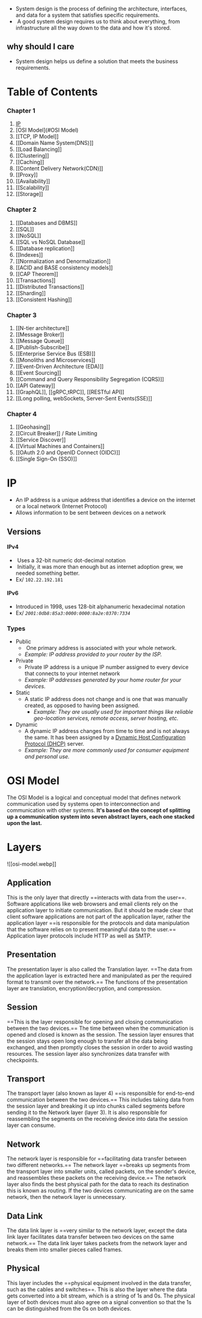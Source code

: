 * System design is the process of defining the architecture, interfaces, and data for a system that satisfies specific requirements.
*  A good system design requires us to think about everything, from infrastructure all the way down to the data and how it's stored.
## why should I care
* System design helps us define a solution that meets the business requirements.
# Table of Contents 
### Chapter 1
1) [IP](#IP)
2) [OSI Model](#OSI Model)
3) [[TCP, IP Model]]
4) [[Domain Name System(DNS)]]
5) [[Load Balancing]]
6) [[Clustering]]
7) [[Caching]]
8) [[Content Delivery Network(CDN)]]
9) [[Proxy]]
10) [[Availability]]
11) [[Scalability]]
12) [[Storage]]
### Chapter 2
1) [[Databases and DBMS]]
2) [[SQL]]
3) [[NoSQL]]
4) [[SQL vs NoSQL Database]]
5) [[Database replication]]
6) [[Indexes]]
7) [[Normalization and Denormalization]]
8) [[ACID and BASE consistency models]]
9) [[CAP Theorem]]
10) [[Transactions]]
11) [[Distributed Transactions]]
12) [[Sharding]]
13) [[Consistent Hashing]]
### Chapter 3
1) [[N-tier architecture]] 
2) [[Message Broker]]
3) [[Message Queue]]
4) [[Publish-Subscribe]] 
5) [[Enterprise Service Bus (ESB)]]
6) [[Monoliths and Microservices]]
7) [[Event-Driven Architecture (EDA)]]
8) [[Event Sourcing]]
9) [[Command and Query Responsibility Segregation (CQRS)]]
10) [[API Gateway]]
11) [[GraphQL]], [[gRPC,tRPC]], [[RESTful API]]
12) [[Long polling, webSockets, Server-Sent Events(SSE)]]
### Chapter 4
1) [[Geohasing]]
2) [[Circuit Breaker]] / Rate Limiting 
1) [[Service Discover]]
2) [[Virtual Machines and Containers]]
3) [[OAuth 2.0 and OpenID Connect (OIDC)]]
4) [[Single Sign-On (SSO)]]


# IP
* An IP address is a unique address that identifies a device on the internet or a local network (Internet Protocol) 
* Allows information to be sent between devices on a network
## Versions
#### IPv4
*  Uses a 32-bit numeric dot-decimal notation
*  Initially, it was more than enough but as internet adoption grew, we needed something better.
* Ex/ `102.22.192.181`
#### IPv6
* Introduced in 1998, uses 128-bit alphanumeric hexadecimal notation
* Ex/ _`2001:0db8:85a3:0000:0000:8a2e:0370:7334`_
### Types
* Public 
	*  One primary address is associated with your whole network.
	* _Example: IP address provided to your router by the ISP._
* Private 
	* Private IP address is a unique IP number assigned to every device that connects to your internet network
	* _Example: IP addresses generated by your home router for your devices._
* Static
	* A static IP address does not change and is one that was manually created, as opposed to having been assigned.
		* _Example: They are usually used for important things like reliable geo-location services, remote access, server hosting, etc._
* Dynamic 
	* A dynamic IP address changes from time to time and is not always the same. It has been assigned by a [Dynamic Host Configuration Protocol (DHCP)](https://en.wikipedia.org/wiki/Dynamic_Host_Configuration_Protocol) server.
	* _Example: They are more commonly used for consumer equipment and personal use._
	
# OSI Model
The OSI Model is a logical and conceptual model that defines network communication used by systems open to interconnection and communication with other systems. **It's based on the concept of splitting up a communication system into seven abstract layers, each one stacked upon the last.**

# Layers
![[osi-model.webp]]
## Application 
This is the only layer that directly ==interacts with data from the user==. Software applications like web browsers and email clients rely on the application layer to initiate communication. But it should be made clear that client software applications are not part of the application layer, rather the application layer ==is responsible for the protocols and data manipulation that the software relies on to present meaningful data to the user.== Application layer protocols include HTTP as well as SMTP.

## Presentation
The presentation layer is also called the Translation layer. ==The data from the application layer is extracted here and manipulated as per the required format to transmit over the network.== The functions of the presentation layer are translation, encryption/decryption, and compression.

## Session
==This is the layer responsible for opening and closing communication between the two devices.== The time between when the communication is opened and closed is known as the session. The session layer ensures that the session stays open long enough to transfer all the data being exchanged, and then promptly closes the session in order to avoid wasting resources. The session layer also synchronizes data transfer with checkpoints.

## Transport 
The transport layer (also known as layer 4) ==is responsible for end-to-end communication between the two devices.== This includes taking data from the session layer and breaking it up into chunks called segments before sending it to the Network layer (layer 3). It is also responsible for reassembling the segments on the receiving device into data the session layer can consume.

## Network 
The network layer is responsible for ==facilitating data transfer between two different networks.== The network layer ==breaks up segments from the transport layer into smaller units, called packets, on the sender's device, and reassembles these packets on the receiving device.== The network layer also finds the best physical path for the data to reach its destination this is known as routing. If the two devices communicating are on the same network, then the network layer is unnecessary.

## Data Link
The data link layer is ==very similar to the network layer, except the data link layer facilitates data transfer between two devices on the same network.== The data link layer takes packets from the network layer and breaks them into smaller pieces called frames.

## Physical
This layer includes the ==physical equipment involved in the data transfer, such as the cables and switches==. This is also the layer where the data gets converted into a bit stream, which is a string of 1s and 0s. The physical layer of both devices must also agree on a signal convention so that the 1s can be distinguished from the 0s on both devices.

